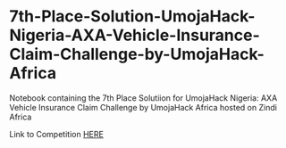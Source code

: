 # 7th-Place-Solution-UmojaHack-Nigeria-AXA-Vehicle-Insurance-Claim-Challenge-by-UmojaHack-Africa
Notebook containing the 7th Place Solutiion for UmojaHack Nigeria: AXA Vehicle Insurance Claim Challenge by UmojaHack Africa hosted on Zindi Africa

Link to Competition   [HERE](https://zindi.africa/hackathons/umojahack-nigeria/leaderboard)
